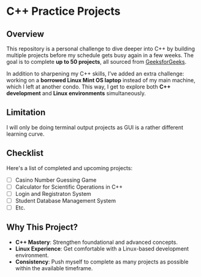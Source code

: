 # C++ Practice Projects

## Overview
This repository is a personal challenge to dive deeper into C++ by building multiple projects before my schedule gets busy again in a few weeks. The goal is to complete **up to 50 projects**, all sourced from [GeeksforGeeks](https://www.geeksforgeeks.org/top-50-cpp-project-ideas-for-beginners-advanced/).

In addition to sharpening my C++ skills, I’ve added an extra challenge: working on a **borrowed Linux Mint OS laptop** instead of my main machine, which I left at another condo. This way, I get to explore both **C++ development** and **Linux environments** simultaneously.

## Limitation
I will only be doing terminal output projects as GUI is a rather different learning curve.

## Checklist
Here's a list of completed and upcoming projects:

- [ ] Casino Number Guessing Game
- [ ] Calculator for Scientific Operations in C++
- [ ] Login and Registraton System
- [ ] Student Database Management System
- [ ] Etc.

## Why This Project?
- **C++ Mastery**: Strengthen foundational and advanced concepts.
- **Linux Experience**: Get comfortable with a Linux-based development environment.
- **Consistency**: Push myself to complete as many projects as possible within the available timeframe.
